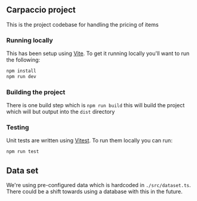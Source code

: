 ## Carpaccio project

This is the project codebase for handling the pricing of items

### Running locally

This has been setup using [Vite](https://vitejs.dev/). To get it running locally you'll want to run the following:

```sh
npm install
npm run dev
```

### Building the project

There is one build step which is `npm run build` this will build the project which will but output into the `dist` directory

### Testing

Unit tests are written using [Vitest](https://vitest.dev/). To run them locally you can run:

```sh
npm run test
```

## Data set

We're using pre-configured data which is hardcoded in `./src/dataset.ts`. There could be a shift towards using a database with this in the future.
